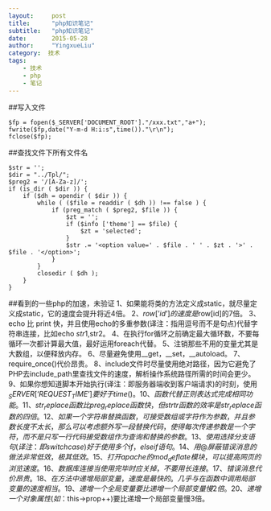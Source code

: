 ```yaml
---
layout:     post
title:      "php知识笔记"
subtitle:   "php知识笔记"
date:       2015-05-28
author:     "YingxueLiu"
category:  技术
tags:
    - 技术
    - php
    - 笔记
---
```

##写入文件

	$fp = fopen($_SERVER['DOCUMENT_ROOT']."/xxx.txt","a+");
	fwrite($fp,date("Y-m-d H:i:s",time())."\r\n");
	fclose($fp); 

##查找文件下所有文件名 

	$str = '';
	$dir = "../Tpl/";
	$preg2 = '/[A-Za-z]/';
	if (is_dir ( $dir )) {
		if ($dh = opendir ( $dir )) {
			while ( ($file = readdir ( $dh )) !== false ) {
				if (preg_match ( $preg2, $file )) {
					$zt = '';
					if ($info ['theme'] == $file) {
						$zt = 'selected';
					}
					$str .= '<option value=' . $file . ' ' . $zt . '>' . $file . '</option>';
				}
			}
			closedir ( $dh );
		}
	}
##看到的一些php的加速，未验证
	1、如果能将类的方法定义成static，就尽量定义成static，它的速度会提升将近4倍。
	2、$row[’id’] 的速度是$row[id]的7倍。
	3、echo 比 print 快，并且使用echo的多重参数(译注：指用逗号而不是句点)代替字符串连接，比如echo $str1,$str2。
	4、在执行for循环之前确定最大循环数，不要每循环一次都计算最大值，最好运用foreach代替。
	5、注销那些不用的变量尤其是大数组，以便释放内存。
	6、尽量避免使用__get，__set，__autoload。
	7、require_once()代价昂贵。
	8、include文件时尽量使用绝对路径，因为它避免了PHP去include_path里查找文件的速度，解析操作系统路径所需的时间会更少。
	9、如果你想知道脚本开始执行(译注：即服务器端收到客户端请求)的时刻，使用$_SERVER[‘REQUEST_TIME’]要好于time()。
	10、函数代替正则表达式完成相同功能。
	11、str_replace函数比preg_replace函数快，但strtr函数的效率是str_replace函数的四倍。
	12、如果一个字符串替换函数，可接受数组或字符作为参数，并且参数长度不太长，那么可以考虑额外写一段替换代码，使得每次传递参数是一个字符，而不是只写一行代码接受数组作为查询和替换的参数。
	13、使用选择分支语句(译注：即switch case)好于使用多个if，else if语句。
	14、用@屏蔽错误消息的做法非常低效，极其低效。
	15、打开apache的mod_deflate模块，可以提高网页的浏览速度。
	16、数据库连接当使用完毕时应关掉，不要用长连接。
	17、错误消息代价昂贵。
	18、在方法中递增局部变量，速度是最快的。几乎与在函数中调用局部变量的速度相当。
	19、递增一个全局变量要比递增一个局部变量慢2倍。
	20、递增一个对象属性(如：$this->prop++)要比递增一个局部变量慢3倍。

